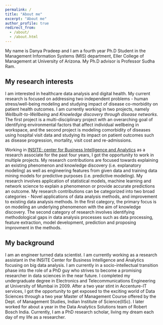 ```yaml
---
permalink: /
title: "About me"
excerpt: "About me"
author_profile: true
redirect_from:
  - /about/
  - /about.html
---
```


My name is Danya Pradeep and I am a fourth year Ph.D Student in the Management Information Systems (MIS) department, Eller College of Management at University of Arizona. My Ph.D advisor is Professor Sudha Ram. 

## My research interests

I am interested in healthcare data analysis and digital health. My current research is focused on addressing two independent problems - human stress/well-being modeling and studying impact of disease co-morbidity on patient health outcomes. I am currently working in two projects, namely _Wellbuilt-to-Wellbeing_ and _Knowledge discovery through disease networks_. The first project is a multi-disciplinary project with an overarching goal of identifying environmental factors that affect individual wellbeing in workspace, and the second project is modeling comorbidity of diseases using hospital visit data and studying its impact on patient outcomes such as disease progression, mortality, visit cost and re-admissions.       

Working in [INSITE: center for Business Intelligence and Analytics](https://www.insiteua.org/ "INSITE: center for Business Intelligence and Analytics") as a research associate for the past four years, I got the opportunity to work in multiple projects. My research contributions are focused towards explaining an existing phenomenon and knowledge discovery (i.e. explanatory modeling) as well as engineering features from given data and training data mining models for predictive purposes (i.e. predictive modeling). My research involves application of statistical models, machine learning and network science to explain a phenomenon or provide accurate predictions an outcome. My research contributions can be categorized into two broad categories - Novel applications of data analysis methods, and improvement to existing data analysis methods. In the first category, the primary focus is on modeling an underlying phenomenon with the aim of knowledge discovery. The second category of research involves identifying methodological gaps in data analysis processes such as data processing, feature extraction, model development, prediction and proposing improvment in the methods.       

## My background

I am an engineer turned data scientist. I am currently working as a research assistant in the INSITE Center for Business Intelligence and Analytics focusing on big data analysis. I am currently in a socio-intellectual transition phase into the role of a PhD guy who strives to become a promising researcher in data sciences in the near future. I completed my undergraduate degree in Electronics and Telecommunications Engineering at University of Mumbai in 2009. After a two year stint in Accenture-IT services, I got the opportunity to get exposed to the exciting world of Data Sciences through a two year Master of Management Course offered by the Dept. of Management Studies, Indian Institute of Science(IISc). I later worked for about a year in the Data Analytics Solutions team of Robert Bosch India. Currently, I am a PhD research scholar, living my dream each day of my life as a researcher.
